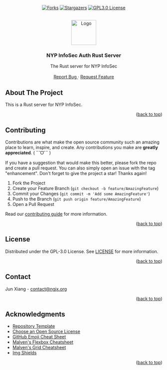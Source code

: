 <!-- Allow HTML -->
<!-- markdownlint-disable MD033 -->

<!-- Allow HTML top-level heading -->
<!-- markdownlint-disable MD041 -->

<a name="readme-top"></a>

<!-- PROJECT SHIELDS -->
<div align="center">

<a href="[forks-url]">[![Forks][forks-shield]][forks-url]</a>
<a href="[stars-url]">[![Stargazers][stars-shield]][stars-url]</a>
<a href="[license-url]">[![GPL3.0 License][license-shield]][license-url]</a>

</div>

<!-- PROJECT LOGO -->
<br />
<div align="center">
  <a href="https://github.com/caffeine-addictt/auth-nyp-infosec">
    <img src="images/logo.png" alt="Logo" width="80" height="80">
  </a>

  <h3 align="center">NYP InfoSec Auth Rust Server</h3>

  <p align="center">
    The Rust server for NYP InfoSec
    <br />
    <br />
    <a href="https://github.com/caffeine-addictt/auth-nyp-infosec/issues">
      Report Bug
    </a>
    ·
    <a href="https://github.com/caffeine-addictt/auth-nyp-infosec/issues">
      Request Feature
    </a>
  </p>
</div>

<!-- ABOUT THE PROJECT -->

## About The Project

This is a Rust server for NYP InfoSec.

<p align="right">(<a href="#readme-top">back to top</a>)</p>

<!-- CONTRIBUTING -->

## Contributing

Contributions are what make the open source community
such an amazing place to learn, inspire, and create.
Any contributions you make are **greatly appreciated**. ( ˶ˆᗜˆ˵ )

If you have a suggestion that would make this better,
please fork the repo and create a pull request.
You can also simply open an issue with the tag "enhancement".
Don't forget to give the project a star! Thanks again!

1. Fork the Project
2. Create your Feature Branch (`git checkout -b feature/AmazingFeature`)
3. Commit your Changes (`git commit -m 'Add some AmazingFeature'`)
4. Push to the Branch (`git push origin feature/AmazingFeature`)
5. Open a Pull Request

Read our [contributing guide](./CONTRIBUTING.md) for more information.

<p align="right">(<a href="#readme-top">back to top</a>)</p>

<!-- LICENSE -->

## License

Distributed under the GPL-3.0 License. See [LICENSE](./LICENSE) for more information.

<p align="right">(<a href="#readme-top">back to top</a>)</p>

<!-- CONTACT -->

## Contact

Jun Xiang - [contact@ngjx.org](mailto:contact@ngjx.org)

<p align="right">(<a href="#readme-top">back to top</a>)</p>

<!-- ACKNOWLEDGMENTS -->

## Acknowledgments

- [Repository Template](https://github.com/caffeine-addictt/template)
- [Choose an Open Source License](https://choosealicense.com)
- [GitHub Emoji Cheat Sheet](https://www.webpagefx.com/tools/emoji-cheat-sheet)
- [Malven's Flexbox Cheatsheet](https://flexbox.malven.co/)
- [Malven's Grid Cheatsheet](https://grid.malven.co/)
- [Img Shields](https://shields.io)

<p align="right">(<a href="#readme-top">back to top</a>)</p>

<!-- MARKDOWN LINKS & IMAGES -->
<!-- https://www.markdownguide.org/basic-syntax/#reference-style-links -->

[forks-shield]: https://img.shields.io/github/forks/caffeine-addictt/auth-nyp-infosec.svg?style=for-the-badge
[forks-url]: https://github.com/caffeine-addictt/auth-nyp-infosec/network/members
[stars-shield]: https://img.shields.io/github/stars/caffeine-addictt/auth-nyp-infosec.svg?style=for-the-badge&color=yellow
[stars-url]: https://github.com/caffeine-addictt/auth-nyp-infosec/stargazers
[license-shield]: https://img.shields.io/github/license/caffeine-addictt/auth-nyp-infosec.svg?style=for-the-badge
[license-url]: https://github.com/caffeine-addictt/auth-nyp-infosec/blob/main/LICENSE
